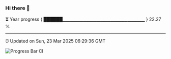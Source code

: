### Hi there 👋

⏳ Year progress { ██████▁▁▁▁▁▁▁▁▁▁▁▁▁▁▁▁▁▁▁▁▁▁▁▁ } 22.27 %

---

⏰ Updated on Sun, 23 Mar 2025 06:29:36 GMT

![Progress Bar CI](https://github.com/ZhaoGui/ZhaoGui/workflows/Progress%20Bar%20CI/badge.svg)
